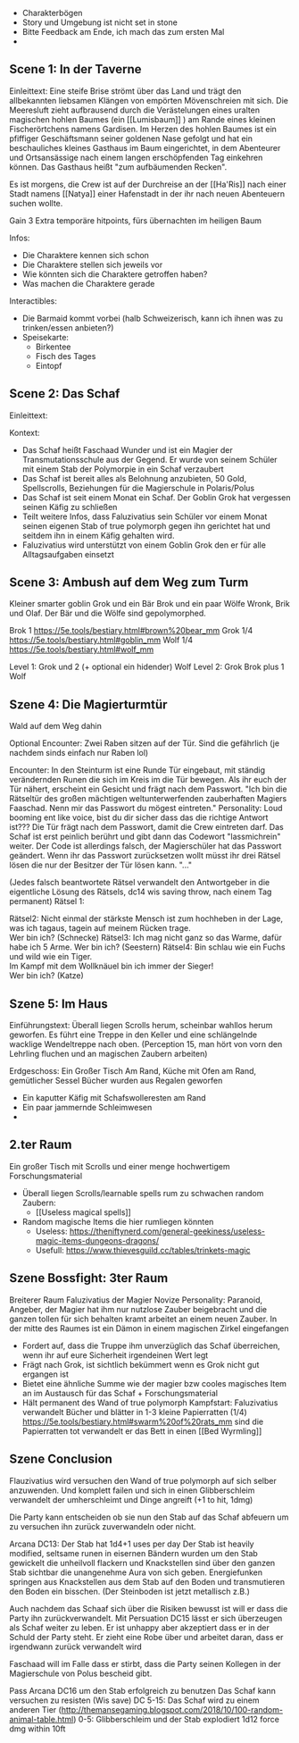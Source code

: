 
- Charakterbögen
- Story und Umgebung ist nicht set in stone
- Bitte Feedback am Ende, ich mach das zum ersten Mal
- 
## Scene 1: In der Taverne

Einleittext:
Eine steife Brise strömt über das Land und trägt den allbekannten liebsamen Klängen von empörten Mövenschreien mit sich. Die Meeresluft zieht aufbrausend durch die Verästelungen eines uralten magischen hohlen Baumes (ein [[Lumisbaum]] ) am Rande eines kleinen Fischerörtchens namens Gardisen. Im Herzen des hohlen Baumes ist ein pfiffiger Geschäftsmann seiner goldenen Nase gefolgt und hat ein beschauliches kleines Gasthaus im Baum eingerichtet, in dem Abenteurer und Ortsansässige nach einem langen erschöpfenden Tag einkehren können. Das Gasthaus heißt "zum aufbäumenden Recken".

Es ist morgens, die Crew ist auf der Durchreise an der [[Ha'Ris]] nach einer Stadt namens [[Natya]] einer Hafenstadt in der ihr nach neuen Abenteuern suchen wollte.

Gain 3 Extra temporäre hitpoints, fürs übernachten im heiligen Baum

Infos:
- Die Charaktere kennen sich schon
- Die Charaktere stellen sich jeweils vor
- Wie könnten sich die Charaktere getroffen haben?
- Was machen die Charaktere gerade

Interactibles:
- Die Barmaid kommt vorbei (halb Schweizerisch, kann ich ihnen was zu trinken/essen anbieten?)
- Speisekarte:
	- Birkentee
	- Fisch des Tages
	- Eintopf


## Scene 2: Das Schaf

Einleittext:


Kontext:
- Das Schaf heißt Faschaad Wunder und ist ein Magier der Transmutationsschule aus der Gegend. Er wurde von seinem Schüler mit einem Stab der Polymorpie in ein Schaf verzaubert
- Das Schaf ist bereit alles als Belohnung anzubieten, 50 Gold, Spellscrolls, Beziehungen für die Magierschule in Polaris/Polus
- Das Schaf ist seit einem Monat ein Schaf. Der Goblin Grok hat vergessen seinen Käfig zu schließen
- Teilt weitere Infos, dass Faluzivatius sein Schüler vor einem Monat seinen eigenen Stab of true polymorph gegen ihn gerichtet hat und seitdem ihn in einem Käfig gehalten wird.
- Faluzivatius wird unterstützt von einem Goblin Grok den er für alle Alltagsaufgaben einsetzt


## Scene 3: Ambush auf dem Weg zum Turm

Kleiner smarter goblin Grok und ein Bär Brok und ein paar Wölfe Wronk, Brik und Olaf. Der Bär und die Wölfe sind gepolymorphed.

Brok 1 https://5e.tools/bestiary.html#brown%20bear_mm
Grok 1/4 https://5e.tools/bestiary.html#goblin_mm
Wolf 1/4 https://5e.tools/bestiary.html#wolf_mm

Level 1: Grok und 2 (+ optional ein hidender) Wolf
Level 2: Grok Brok plus 1 Wolf
## Szene 4: Die Magierturmtür

Wald auf dem Weg dahin

Optional Encounter:
Zwei Raben sitzen auf der Tür. Sind die gefährlich (je nachdem sinds einfach nur Raben lol)

Encounter: 
In den Steinturm ist eine Runde Tür eingebaut, mit ständig verändernden Runen die sich im Kreis im die Tür bewegen. Als ihr euch der Tür nähert, erscheint ein Gesicht und frägt nach dem Passwort.
"Ich bin die Rätseltür des großen mächtigen weltunterwerfenden zauberhaften Magiers Faaschad. Nenn mir das Passwort du mögest eintreten."
Personality: Loud booming ent like voice, bist du dir sicher dass das die richtige Antwort ist???
Die Tür frägt nach dem Passwort, damit die Crew eintreten darf. Das Schaf ist erst peinlich berührt und gibt dann das Codewort "lassmichrein" weiter.
Der Code ist allerdings falsch, der Magierschüler hat das Passwort geändert. Wenn ihr das Passwort zurücksetzen wollt müsst ihr drei Rätsel lösen die nur der Besitzer der Tür lösen kann.
"..."

(Jedes falsch beantwortete Rätsel verwandelt den Antwortgeber in die eigentliche Lösung des Rätsels, dc14 wis saving throw, nach einem Tag permanent)
Rätsel 1:

Rätsel2:
Nicht einmal der stärkste Mensch ist zum hochheben in der Lage,  
was ich tagaus, tagein auf meinem Rücken trage.  
Wer bin ich? (Schnecke)
Rätsel3:
Ich mag nicht ganz so das Warme, dafür habe ich 5 Arme. Wer bin ich? (Seestern)
Rätsel4:
Bin schlau wie ein Fuchs und wild wie ein Tiger.  
Im Kampf mit dem Wollknäuel bin ich immer der Sieger!  
Wer bin ich? (Katze)



## Szene 5: Im Haus

Einführungstext:
Überall liegen Scrolls herum, scheinbar wahllos herum geworfen. Es führt eine Treppe in den Keller und eine schlängelnde wacklige Wendeltreppe nach oben.
(Perception 15, man hört von vorn den Lehrling fluchen und an magischen Zaubern arbeiten)


Erdgeschoss:
Ein Großer Tisch Am Rand, Küche mit Ofen am Rand, gemütlicher Sessel
Bücher wurden aus Regalen geworfen
- Ein kaputter Käfig mit Schafswolleresten am Rand
- Ein paar jammernde Schleimwesen
-

## 2.ter Raum
 Ein großer Tisch mit Scrolls und einer menge hochwertigem Forschungsmaterial
- Überall liegen Scrolls/learnable spells rum zu schwachen random Zaubern:
	- [[Useless magical spells]]
- Random magische Items die hier rumliegen könnten
	- Useless: https://theniftynerd.com/general-geekiness/useless-magic-items-dungeons-dragons/
	- Usefull: https://www.thievesguild.cc/tables/trinkets-magic

## Szene Bossfight: 3ter Raum

Breiterer Raum
Faluzivatius der Magier Novize
Personality: Paranoid, Angeber, der Magier hat ihm nur nutzlose Zauber beigebracht und die ganzen tollen für sich behalten
kramt arbeitet an einem neuen Zauber.
In der mitte des Raumes ist ein Dämon in einem magischen Zirkel eingefangen

- Fordert auf, dass die Truppe ihm unverzüglich das Schaf überreichen, wenn ihr auf eure Sicherheit irgendeinen Wert legt
- Frägt nach Grok, ist sichtlich bekümmert wenn es Grok nicht gut ergangen ist
- Bietet eine ähnliche Summe wie der magier bzw cooles magisches Item an im Austausch für das Schaf + Forschungsmaterial
- Hält permanent des Wand of true polymorph
Kampfstart:
Faluzivatius verwandelt Bücher und blätter in 
1-3 kleine Papierratten (1/4) https://5e.tools/bestiary.html#swarm%20of%20rats_mm
sind die Papierratten tot verwandelt er das Bett in einen [[Bed Wyrmling]]
## Szene Conclusion
Flauzivatius wird versuchen den Wand of true polymorph auf sich selber anzuwenden. Und komplett failen und sich in einen Glibberschleim verwandelt der umherschleimt und Dinge angreift (+1 to hit, 1dmg)

Die Party kann entscheiden ob sie nun den Stab auf das Schaf abfeuern um zu versuchen ihn zurück zuverwandeln oder nicht.

Arcana DC13:
Der Stab hat 1d4+1 uses per day
Der Stab ist heavily modified, seltsame runen in eisernen Bändern wurden um den Stab gewickelt die unheilvoll flackern und Knackstellen sind über den ganzen Stab sichtbar die unangenehme Aura von sich geben. Energiefunken springen aus Knackstellen aus dem Stab auf den Boden und transmutieren den Boden ein bisschen. (Der Steinboden ist jetzt metallisch z.B.)

Auch nachdem das Schaaf sich über die Risiken bewusst ist will er dass die Party ihn zurückverwandelt.
Mit Persuation DC15 lässt er sich überzeugen als Schaf weiter zu leben. Er ist unhappy aber akzeptiert dass er in der Schuld der Party steht. Er zieht eine Robe über und arbeitet daran, dass er irgendwann zurück verwandelt wird

Faschaad will im Falle dass er stirbt, dass die Party seinen Kollegen in der Magierschule von Polus bescheid gibt.

Pass Arcana DC16 um den Stab erfolgreich zu benutzen
Das Schaf kann versuchen zu resisten (Wis save)
DC 5-15: Das Schaf wird zu einem anderen Tier (http://themansegaming.blogspot.com/2018/10/100-random-animal-table.html)
0-5: Glibberschleim und der Stab explodiert 1d12 force dmg within 10ft